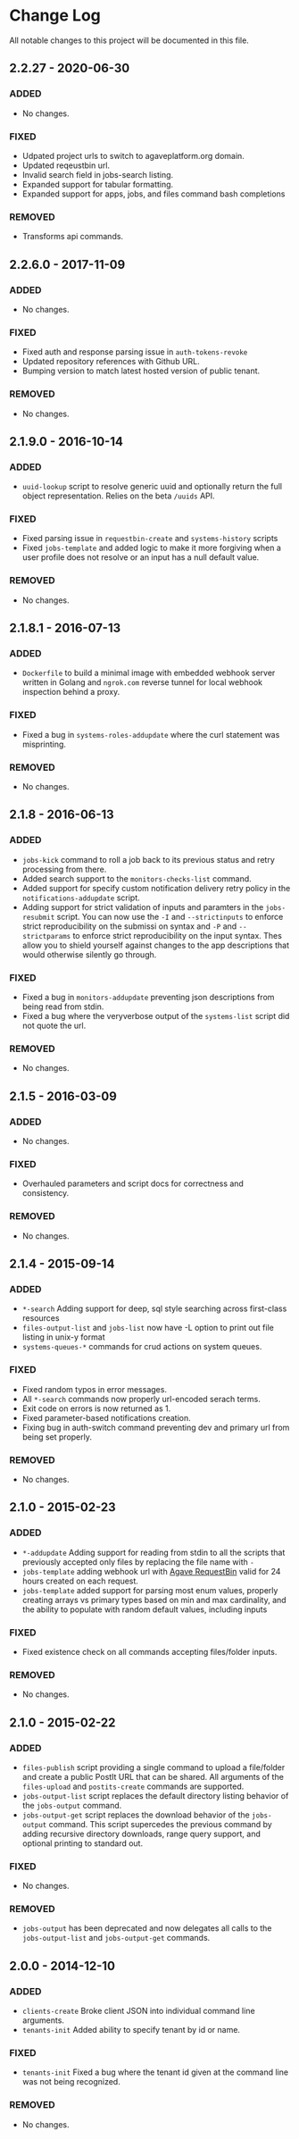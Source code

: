 # Change Log
All notable changes to this project will be documented in this file.

## 2.2.27 - 2020-06-30
### ADDED
- No changes.

### FIXED
- Udpated project urls to switch to agaveplatform.org domain.
- Updated reqeustbin url.
- Invalid search field in jobs-search listing.
- Expanded support for tabular formatting.
- Expanded support for apps, jobs, and files command bash completions

### REMOVED
- Transforms api commands.


## 2.2.6.0 - 2017-11-09
### ADDED
- No changes.

### FIXED
- Fixed auth and response parsing issue in `auth-tokens-revoke`
- Updated repository references with Github URL.
- Bumping version to match latest hosted version of public tenant.  

### REMOVED
- No changes.


## 2.1.9.0 - 2016-10-14
### ADDED
- `uuid-lookup` script to resolve generic uuid and optionally return the full object representation. Relies on the beta `/uuids` API.

### FIXED
- Fixed parsing issue in `requestbin-create` and `systems-history` scripts
- Fixed `jobs-template` and added logic to make it more forgiving when a user profile does not resolve or an input has a null default value.

### REMOVED
- No changes.


## 2.1.8.1 - 2016-07-13
### ADDED
- `Dockerfile` to build a minimal image with embedded webhook server written in Golang and `ngrok.com` reverse tunnel for local webhook inspection behind a proxy.

### FIXED
- Fixed a bug in `systems-roles-addupdate` where the curl statement was misprinting.

### REMOVED
- No changes.


## 2.1.8 - 2016-06-13
### ADDED
- `jobs-kick` command to roll a job back to its previous status and retry processing from there.
- Added search support to the `monitors-checks-list` command.
- Added support for specify custom notification delivery retry policy in the `notifications-addupdate` script.
- Adding support for strict validation of inputs and paramters in the `jobs-resubmit` script. You can now use the `-I` and `--strictinputs` to enforce strict reproducibility on the submissi    on syntax and `-P` and  `--strictparams` to enforce strict reproducibility on the input syntax. Thes allow you to shield yourself against changes to the app descriptions that would otherwise silently go through.

### FIXED
- Fixed a bug in `monitors-addupdate` preventing json descriptions from being read from stdin.
- Fixed a bug where the veryverbose output of the `systems-list` script did not quote the url.

### REMOVED
- No changes.


## 2.1.5 - 2016-03-09
### ADDED
- No changes.

### FIXED
- Overhauled parameters and script docs for correctness and consistency.

### REMOVED
- No changes.

## 2.1.4 - 2015-09-14
### ADDED
- `*-search` Adding support for deep, sql style searching across first-class resources
- `files-output-list` and `jobs-list` now have -L option to print out file listing in unix-y format
- `systems-queues-*` commands for crud actions on system queues.

### FIXED
- Fixed random typos in error messages.
- All `*-search` commands now properly url-encoded serach terms.
- Exit code on errors is now returned as 1.
- Fixed parameter-based notifications creation.
- Fixing bug in auth-switch command preventing dev and primary url from being set properly.

### REMOVED
- No changes.

## 2.1.0 - 2015-02-23
### ADDED
- `*-addupdate` Adding support for reading from stdin to all the scripts that previously accepted only files by replacing the file name with `-`
- `jobs-template` adding webhook url with [Agave RequestBin](http://requestbin.agaveplatform.org/) valid for 24 hours created on each request.
- `jobs-template` added support for parsing most enum values, properly creating arrays vs primary types based on min and max cardinality, and the ability to populate with random default values, including inputs

### FIXED
- Fixed existence check on all commands accepting files/folder inputs.

### REMOVED
- No changes.


## 2.1.0 - 2015-02-22
### ADDED
- `files-publish` script providing a single command to upload a file/folder and create a public PostIt URL that can be shared. All arguments of the `files-upload` and `postits-create` commands are supported.
- `jobs-output-list` script replaces the default directory listing behavior of the `jobs-output` command.
- `jobs-output-get` script replaces the download behavior of the `jobs-output` command. This script supercedes the previous command by adding recursive directory downloads, range query support, and optional printing to standard out.

### FIXED
- No changes.

### REMOVED
- `jobs-output` has been deprecated and now delegates all calls to the `jobs-output-list` and `jobs-output-get` commands.


## 2.0.0 - 2014-12-10
### ADDED
- `clients-create` Broke client JSON into individual command line arguments.
- `tenants-init` Added ability to specify tenant by id or name.

### FIXED
- `tenants-init` Fixed a bug where the tenant id given at the command line was not being recognized.

### REMOVED
- No changes.
